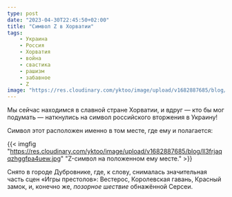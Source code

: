 ```yaml
---
type: post
date: "2023-04-30T22:45:50+02:00"
title: "Символ Z в Хорватии"
tags:
    - Украина
    - Россия
    - Хорватия
    - война
    - свастика
    - рашизм
    - забавное
    - Z
image: "https://res.cloudinary.com/yktoo/image/upload/v1682887685/blog/ll3frjaqqzhggfpa4uew.jpg"
---
```


Мы сейчас находимся в славной стране Хорватии, и вдруг — кто бы мог подумать — наткнулись на символ российского вторжения в Украину!

Символ этот расположен именно в том месте, где ему и полагается:

<!--more-->

{{< imgfig "https://res.cloudinary.com/yktoo/image/upload/v1682887685/blog/ll3frjaqqzhggfpa4uew.jpg" "Z-символ на положенном ему месте." >}}

Снято в городе Дубровнике, где, к слову, снималась значительная часть сцен «Игры престолов»: Вестерос, Королевская гавань, Красный замок, и, конечно же, *позорное шествие* обнажённой Серсеи.
